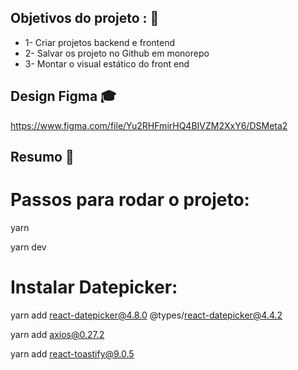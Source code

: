 ## Objetivos do projeto : 📖

- 1- Criar projetos backend e frontend
- 2- Salvar os projeto no Github em monorepo
- 3- Montar o visual estático do front end

## Design Figma 🎓

https://www.figma.com/file/Yu2RHFmirHQ4BIVZM2XxY6/DSMeta2

## Resumo 📖 

# Passos para rodar o projeto:

yarn

yarn dev

# Instalar Datepicker:

yarn add react-datepicker@4.8.0 @types/react-datepicker@4.4.2

yarn add axios@0.27.2

yarn add react-toastify@9.0.5
